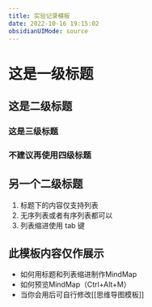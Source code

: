 ```yaml
---
title: 实验记录模板
date: 2022-10-16 19:15:02
obsidianUIMode: source
---
```


<!--可使用快捷键`Ctrl+Alt+M`预览思维导图。-->

# 这是一级标题

## 这是二级标题

### 这是三级标题

### 不建议再使用四级标题

## 另一个二级标题

1. 标题下的内容仅支持列表
2. 无序列表或者有序列表都可以
3. 列表缩进使用 tab 键

## 此模板内容仅作展示

- 如何用标题和列表缩进制作MindMap
- 如何预览MindMap（Ctrl+Alt+M）
- 当你会用后可自行修改[[思维导图模板]]